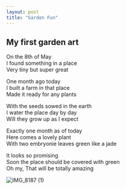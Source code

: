```yaml
---
layout: post
title: "Garden Fun"
---
```


## My first garden art

On the 8th of May<br>
I found something in a place<br>
Very tiny but super great<br>

One month ago today<br>
I built a farm in that place<br>
Made it ready for any plants<br>

With the seeds sowed in the earth<br>
I water the place day by day<br>
Will they grow up as I expect<br>

Exactly one month as of today<br>
Here comes a lovely plant<br>
With two embryonie leaves green like a jade<br>

It looks so promising<br>
Soon the place should be covered with green<br>
Oh my, That will be totally amazing<br>

![IMG_8187 (1)](https://github.com/kathybeyer/kathybeyer.github.io/assets/121460653/9de5aa98-f512-423a-8f79-4eac11f68cae)


